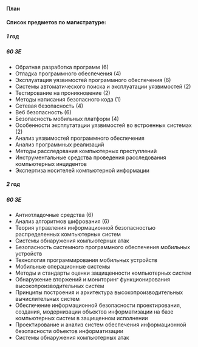 #### План

#### Список предметов по магистратуре:

##### 1 год

##### 60 ЗЕ

* Обратная разработка программ (6)
* Отладка программного обеспечения (4)
* Эксплуатация уязвимостей программного обеспечения (6)
* Системы автоматического поиска и эксплуатации уязвимостей (2)
* Тестирование на проникновение (2)
* Методы написания безопасного кода (1)
* Сетевая безопасность (4)
* Веб безопасность (6)
* Безопасность мобильных платформ (4)
* Особенности эксплутатации уязвимостей во встроенных системах (2)
* Анализ уязвимостей программного обеспечения 
* Анализ программных реализаций
* Методы расследования компьютерных преступлений  
* Инструментальные средства проведения расследования компьютерных инцидентов  
* Экспертиза носителей компьютерной информации 

##### 2 год

##### 60 ЗЕ
* Антиотладочные средства (6)
* Анализ алгоритмов шифрования (6)
* Теория управления информационной безопасностью распределенных компьютерных систем
* Системы обнаружения компьютерных атак 
* Безопасность системного программного обеспечения мобильных устройств  
* Технология программирования мобильных устройств  
* Мобильные операционные системы 
* Методы и стандарты оценки защищенности компьютерных систем 
* Обнаружение вторжений и мониторинг функционирования высокопроизводительных систем  
* Принципы построения и архитектура высокопроизводительных вычислительных систем
* Обеспечение информационной безопасности проектирования, создания, модернизации объектов информатизации на базе компьютерных систем в защищенном исполнении
* Проектирование и анализ систем обеспечения информационной безопасности объектов информатизации
* Системы обнаружения компьютерных атак
